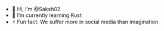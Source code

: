 - 👋 Hi, I’m @Saksh02
- 🌱 I’m currently learning Rust
- ⚡ Fun fact: We suffer more in social media than imagination
<!---
Saksh02/Saksh02 is a ✨ special ✨ repository because its `README.md` (this file) appears on your GitHub profile.
You can click the Preview link to take a look at your changes.
--->
